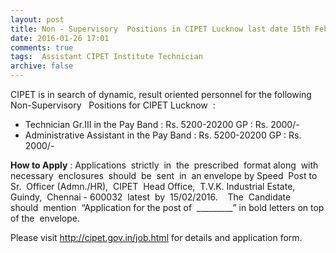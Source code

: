 ```yaml
---
layout: post
title: Non - Supervisory  Positions in CIPET Lucknow last date 15th Feb-2016   
date: 2016-01-26 17:01
comments: true
tags:  Assistant CIPET Institute Technician 
archive: false
---
```

CIPET is in search of dynamic, result oriented personnel for the following Non-Supervisory   Positions for CIPET Lucknow  : 

- Technician Gr.III in the Pay Band : Rs. 5200-20200 GP : Rs. 2000/-
- Administrative Assistant in the Pay Band : Rs. 5200-20200 GP : Rs. 2000/- 

**How to Apply** : Applications  strictly  in  the  prescribed  format along  with  necessary  enclosures  should  be  sent  in  an envelope by Speed  Post to  Sr.  Officer (Admn./HR),  CIPET  Head Office,  T.V.K. Industrial Estate,  Guindy,  Chennai - 600032  latest  by  15/02/2016.    The  Candidate  should  mention  “Application for the post of  _________” in bold letters on top of the  envelope.  

Please visit <http://cipet.gov.in/job.html> for details and application form.




